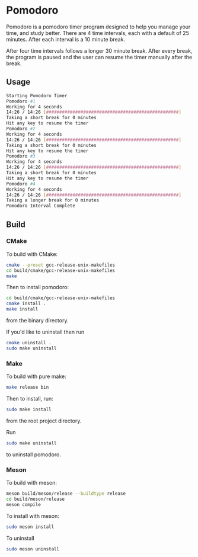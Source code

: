 # Pomodoro

Pomodoro is a pomodoro timer program designed to help you manage your time, and study better.
There are 4 time intervals, each with a default of 25 minutes.
After each interval is a 10 minute break.

After four time intervals follows a longer 30 minute break.
After every break, the program is paused and the user can resume the timer manually after the break.

## Usage

``` bash
Starting Pomodoro Timer
Pomodoro #1
Working for 4 seconds
14:26 / 14:26 [##################################################]
Taking a short break for 0 minutes
Hit any key to resume the timer
Pomodoro #2
Working for 4 seconds
14:26 / 14:26 [##################################################]
Taking a short break for 0 minutes
Hit any key to resume the timer
Pomodoro #3
Working for 4 seconds
14:26 / 14:26 [##################################################]
Taking a short break for 0 minutes
Hit any key to resume the timer
Pomodoro #4
Working for 4 seconds
14:26 / 14:26 [##################################################]
Taking a longer break for 0 minutes
Pomodoro Interval Complete
```

## Build

### CMake

To build with CMake:

``` bash
cmake --preset gcc-release-unix-makefiles
cd build/cmake/gcc-release-unix-makefiles
make
```

Then to install pomodoro:

``` bash
cd build/cmake/gcc-release-unix-makefiles
cmake install .
make install
```

from the binary directory.

If you'd like to uninstall then run

``` bash
cmake uninstall .
sudo make uninstall
```

### Make

To build with pure make:

``` bash
make release bin
```

Then to install, run:

``` bash
sudo make install
```

from the root project directory.

Run

``` bash
sudo make uninstall
```

to uninstall pomodoro.

### Meson

To build with meson:

``` bash
meson build/meson/release --buildtype release
cd build/meson/release
meson compile
```

To install with meson:

``` bash
sudo meson install
```

To uninstall

``` bash
sudo meson uninstall
```
